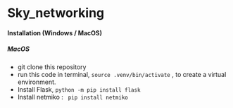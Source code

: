 # Sky_networking

#### Installation (Windows / MacOS)

##### MacOS

- git clone this repository
- run this code in terminal, `source .venv/bin/activate` , to create a virtual environment.
- Install Flask, `python -m pip install flask`
- Install netmiko : ` pip install netmiko`
